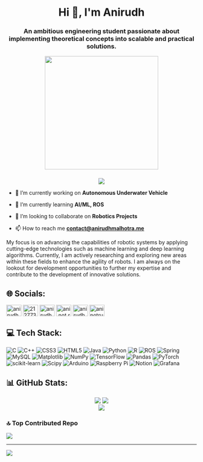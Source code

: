 

<h1 align="center">Hi 👋, I'm Anirudh</h1>
<h3 align="center">An ambitious engineering student passionate about implementing theoretical concepts into scalable and practical solutions.</h3>

<div align="center">
  <img height="300" src="https://i.pinimg.com/originals/83/50/71/835071788bb87838e776eb83c93541dd.gif](https://github.com/AniNotRude/AniNotRude/blob/main/835071788bb87838e776eb83c93541dd%20(1).gif"  />
</div>

###
<div align="center">
  <img src="https://profile-counter.glitch.me/AniNotRude/count.svg?"  />
</div>



- 🔭 I’m currently working on **Autonomous Underwater Vehicle**

- 🌱 I’m currently learning **AI/ML, ROS**

- 👯 I’m looking to collaborate on **Robotics Projects**

- 📫 How to reach me **contact@anirudhmalhotra.me**

 My focus is on advancing the capabilities of robotic systems by applying cutting-edge technologies such as machine learning and deep learning algorithms. Currently, I am actively researching and exploring new areas within these fields to enhance the agility of robots. I am always on the lookout for development opportunities to further my expertise and contribute to the development of innovative solutions.

## 🌐 Socials:
<p align="left">
<a href="https://linkedin.com/in/anirudh-malhotra" target="blank"><img align="center" src="https://raw.githubusercontent.com/rahuldkjain/github-profile-readme-generator/master/src/images/icons/Social/linked-in-alt.svg" alt="anirudh-malhotra" height="30" width="40" /></a>
<a href="https://stackoverflow.com/users/21277310" target="blank"><img align="center" src="https://raw.githubusercontent.com/rahuldkjain/github-profile-readme-generator/master/src/images/icons/Social/stack-overflow.svg" alt="21277310" height="30" width="40" /></a>
<a href="https://kaggle.com/anirudhmalhotra" target="blank"><img align="center" src="https://raw.githubusercontent.com/rahuldkjain/github-profile-readme-generator/master/src/images/icons/Social/kaggle.svg" alt="anirudhmalhotra" height="30" width="40" /></a>
<a href="https://instagram.com/ani.not.rude" target="blank"><img align="center" src="https://raw.githubusercontent.com/rahuldkjain/github-profile-readme-generator/master/src/images/icons/Social/instagram.svg" alt="ani.not.rude" height="30" width="40" /></a>
<a href="https://www.hackerrank.com/anirudhmalhotra3" target="blank"><img align="center" src="https://raw.githubusercontent.com/rahuldkjain/github-profile-readme-generator/master/src/images/icons/Social/hackerrank.svg" alt="anirudhmalhotra3" height="30" width="40" /></a>
<a href="https://auth.geeksforgeeks.org/user/aninotrude" target="blank"><img align="center" src="https://raw.githubusercontent.com/rahuldkjain/github-profile-readme-generator/master/src/images/icons/Social/geeks-for-geeks.svg" alt="aninotrude" height="30" width="40" /></a>
</p>

## 💻 Tech Stack:
![C](https://img.shields.io/badge/c-%2300599C.svg?style=for-the-badge&logo=c&logoColor=white) ![C++](https://img.shields.io/badge/c++-%2300599C.svg?style=for-the-badge&logo=c%2B%2B&logoColor=white) ![CSS3](https://img.shields.io/badge/css3-%231572B6.svg?style=for-the-badge&logo=css3&logoColor=white) ![HTML5](https://img.shields.io/badge/html5-%23E34F26.svg?style=for-the-badge&logo=html5&logoColor=white) ![Java](https://img.shields.io/badge/java-%23ED8B00.svg?style=for-the-badge&logo=openjdk&logoColor=white) ![Python](https://img.shields.io/badge/python-3670A0?style=for-the-badge&logo=python&logoColor=ffdd54) ![R](https://img.shields.io/badge/r-%23276DC3.svg?style=for-the-badge&logo=r&logoColor=white) ![ROS](https://img.shields.io/badge/ros-%230A0FF9.svg?style=for-the-badge&logo=ros&logoColor=white) ![Spring](https://img.shields.io/badge/spring-%236DB33F.svg?style=for-the-badge&logo=spring&logoColor=white) ![MySQL](https://img.shields.io/badge/mysql-%2300000f.svg?style=for-the-badge&logo=mysql&logoColor=white) ![Matplotlib](https://img.shields.io/badge/Matplotlib-%23ffffff.svg?style=for-the-badge&logo=Matplotlib&logoColor=black) ![NumPy](https://img.shields.io/badge/numpy-%23013243.svg?style=for-the-badge&logo=numpy&logoColor=white) ![TensorFlow](https://img.shields.io/badge/TensorFlow-%23FF6F00.svg?style=for-the-badge&logo=TensorFlow&logoColor=white) ![Pandas](https://img.shields.io/badge/pandas-%23150458.svg?style=for-the-badge&logo=pandas&logoColor=white) ![PyTorch](https://img.shields.io/badge/PyTorch-%23EE4C2C.svg?style=for-the-badge&logo=PyTorch&logoColor=white) ![scikit-learn](https://img.shields.io/badge/scikit--learn-%23F7931E.svg?style=for-the-badge&logo=scikit-learn&logoColor=white) ![Scipy](https://img.shields.io/badge/SciPy-%230C55A5.svg?style=for-the-badge&logo=scipy&logoColor=%white) ![Arduino](https://img.shields.io/badge/-Arduino-00979D?style=for-the-badge&logo=Arduino&logoColor=white) ![Raspberry Pi](https://img.shields.io/badge/-RaspberryPi-C51A4A?style=for-the-badge&logo=Raspberry-Pi) ![Notion](https://img.shields.io/badge/Notion-%23000000.svg?style=for-the-badge&logo=notion&logoColor=white) ![Grafana](https://img.shields.io/badge/grafana-%23F46800.svg?style=for-the-badge&logo=grafana&logoColor=white)

## 📊 GitHub Stats:
<div align="center">
 
![](https://github-readme-stats.vercel.app/api?username=AniNotRude&theme=dark&hide_border=false&include_all_commits=false&count_private=false)
![](https://github-readme-streak-stats.herokuapp.com/?user=AniNotRude&theme=dark&hide_border=false)<br/>
![](https://github-readme-stats.vercel.app/api/top-langs/?username=AniNotRude&theme=dark&hide_border=false&include_all_commits=false&count_private=false&layout=compact)
</div>

### 🔝 Top Contributed Repo
![](https://github-contributor-stats.vercel.app/api?username=AniNotRude&limit=5&theme=dark&combine_all_yearly_contributions=true)

---
[![](https://visitcount.itsvg.in/api?id=AniNotRude&icon=0&color=0)](https://visitcount.itsvg.in)

